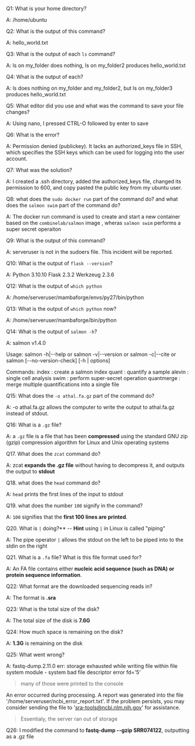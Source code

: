 Q1: What is your home directory?

A: /home/ubuntu

Q2: What is the output of this command?

A: hello_world.txt

Q3: What is the output of each `ls` command?

A: ls on my_folder does nothing, ls on my_folder2 produces hello_world.txt

Q4: What is the output of each?

A: ls does nothing on my_folder and my_folder2, but ls on my_folder3 produces hello_world.txt

Q5: What editor did you use and what was the command to save your file changes?

A: Using nano, I pressed CTRL-O followed by enter to save

Q6: What is the error?

A: Permission denied (publickey).
It lacks an authorized_keys file in SSH, which specifies the SSH keys which can be used for logging into the user account.


Q7: What was the solution?

A: I created a .ssh directory, added the authorized_keys file, changed its permission to 600, and copy pasted the public key from my ubuntu user.

Q8: what does the `sudo docker run` part of the command do? and what does the `salmon swim` part of the command do?

A: The docker run command is used to create and start a new container based on the `combinelab/salmon` image , wheras `salmon swim` performs a super secret operaiton

Q9: What is the output of this command?

A: serveruser is not in the sudoers file.  This incident will be reported.

Q10: What is the output of `flask --version`?

A:
Python 3.10.10
Flask 2.3.2
Werkzeug 2.3.6

Q12: What is the output of `which python`

A: /home/serveruser/mambaforge/envs/py27/bin/python

Q13: What is the output of `which python` now?

A: /home/serveruser/mambaforge/bin/python

Q14: What is the output of `salmon -h`?

A: 
salmon v1.4.0

Usage:  salmon -h|--help or 
        salmon -v|--version or 
        salmon -c|--cite or 
        salmon [--no-version-check] <COMMAND> [-h | options]

Commands:
     index      : create a salmon index
     quant      : quantify a sample
     alevin     : single cell analysis
     swim       : perform super-secret operation
     quantmerge : merge multiple quantifications into a single file

Q15: What does the `-o athal.fa.gz` part of the command do?

A: -o athal.fa.gz allows the computer to write the output to athal.fa.gz instead of stdout. 

Q16: What is a `.gz` file?

A: a `.gz` file is a file that has been **compressed** using the standard GNU zip (gzip) compression algorithm for Linux and Unix operating systems

Q17. What does the `zcat` command do?

A: zcat **expands the .gz file** without having to decompress it, and outputs the output to **stdout**

Q18. what does the `head` command do?

A: `head` prints the first lines of the input to stdout

Q19. what does the number `100` signify in the command?

A: `100` signifies that the **first 100 lines are printed**.

Q20. What is `|` doing?** -- **Hint** using `|` in Linux is called "piping"  

A: The pipe operator `|` allows the stdout on the left to be piped into to the stdin on the right

Q21. What is a `.fa` file? What is this file format used for?

A: An FA file contains either **nucleic acid sequence (such as DNA) or protein sequence information**.

Q22: What format are the downloaded sequencing reads in? 

A: The format is **.sra**

Q23: What is the total size of the disk?

A: The total size of the disk is **7.6G**

Q24: How much space is remaining on the disk?

A: **1.3G** is remaining on the disk

Q25: What went wrong?

A: 
fastq-dump.2.11.0 err: storage exhausted while writing file within file system module - system bad file descriptor error fd='5'
> many of those were printed to the console

An error occurred during processing.
A report was generated into the file '/home/serveruser/ncbi_error_report.txt'.
If the problem persists, you may consider sending the file
to 'sra-tools@ncbi.nlm.nih.gov' for assistance.


> Essentialy, the server ran out of storage

Q26: I modified the command to **fastq-dump --gzip SRR074122**, outputting as a .gz file

